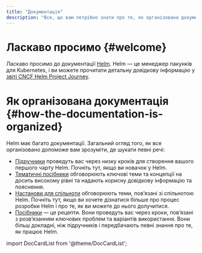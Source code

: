 ```yaml
---
title: "Документація"
description: "Все, що вам потрібно знати про те, як організована документація."
---
```


# Ласкаво просимо {#welcome}

Ласкаво просимо до документації [Helm](../). Helm — це менеджер пакунків для Kubernetes, і ви можете прочитати детальну довідкову інформацію у [звіті CNCF Helm Project Journey](https://www.cncf.io/cncf-helm-project-journey/).

# Як організована документація {#how-the-documentation-is-organized}

Helm має багато документації. Загальний огляд того, як все організовано допоможе вам зрозуміти, де шукати певні речі:

- [Підручники](chart_template_guide/getting_started/) проведуть вас через низку кроків для створення вашого першого чарту Helm. Почніть тут, якщо ви новачок у Helm.
- [Тематичні посібники](topics) обговорюють ключові теми та концепції на досить високому рівні та надають корисну довідкову інформацію та пояснення.
- [Настанови для спільноти](community) обговорюють теми, повʼязані зі спільнотою Helm. Почніть тут, якщо ви хочете дізнатися більше про процес розробки Helm і про те, як ви можете до нього долучитися.
- [Посібники](howto) — це рецепти. Вони проведуть вас через кроки, повʼязані з розвʼязанням ключових проблем та варіантів використання. Вони більш докладні, ніж підручників і передбачають певні знання про те, як працює Helm.

import DocCardList from '@theme/DocCardList';

<DocCardList />